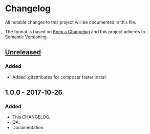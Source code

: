 # Changelog
All notable changes to this project will be documented in this file.

The format is based on [Keep a Changelog](http://keepachangelog.com/en/1.0.0/)
and this project adheres to [Semantic Versioning](http://semver.org/spec/v2.0.0.html).

## [Unreleased]
### Added
- Added .gitattributes for composer faster install

## 1.0.0 - 2017-10-26
### Added
- This CHANGELOG.
- QA.
- Documentation.

[Unreleased]: https://github.com/PHPSnippets/CircularArray/compare/v1.0.0...HEAD
